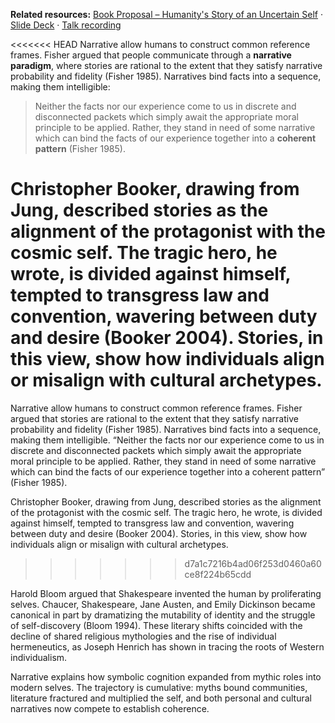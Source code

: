 **Related resources:** [Book Proposal – Humanity's Story of an Uncertain Self](https://docs.google.com/document/d/1RmZEtZqQ0GiA79MyCkQOF3Ks5u6JcGsFiTpbcLCUclQ/edit?usp=sharing) · [Slide Deck](https://docs.google.com/presentation/d/1OZJohNdy-dLSgKNkVd2t32hNNxwAzv7vP1SIiWVTsKE/edit?usp=sharing) · [Talk recording](https://www.youtube.com/watch?v=9v22c92LWHQ&pp=ygUNc2hhZ29yIHJhaG1hbg%3D%3D)

<<<<<<< HEAD
Narrative allow humans to construct common reference frames. Fisher argued that people communicate through a **narrative paradigm**, where stories are rational to the extent that they satisfy narrative probability and fidelity (Fisher 1985). Narratives bind facts into a sequence, making them intelligible:

> Neither the facts nor our experience come to us in discrete and disconnected packets which simply await the appropriate moral principle to be applied. Rather, they stand in need of some narrative which can bind the facts of our experience together into a **coherent pattern** (Fisher 1985).

Christopher Booker, drawing from Jung, described stories as the alignment of the protagonist with the **cosmic self**. The tragic hero, he wrote, is divided against himself, tempted to transgress law and convention, wavering between duty and desire (Booker 2004). Stories, in this view, show how individuals align or misalign with cultural archetypes.
=======
Narrative allow humans to construct common reference frames. Fisher argued that stories are rational to the extent that they satisfy narrative probability and fidelity (Fisher 1985). Narratives bind facts into a sequence, making them intelligible. “Neither the facts nor our experience come to us in discrete and disconnected packets which simply await the appropriate moral principle to be applied. Rather, they stand in need of some narrative which can bind the facts of our experience together into a coherent pattern” (Fisher 1985).

Christopher Booker, drawing from Jung, described stories as the alignment of the protagonist with the cosmic self. The tragic hero, he wrote, is divided against himself, tempted to transgress law and convention, wavering between duty and desire (Booker 2004). Stories, in this view, show how individuals align or misalign with cultural archetypes.
>>>>>>> d7a1c7216b4ad06f253d0460a60ce8f224b65cdd

Harold Bloom argued that Shakespeare invented the human by proliferating selves. Chaucer, Shakespeare, Jane Austen, and Emily Dickinson became canonical in part by dramatizing the mutability of identity and the struggle of self-discovery (Bloom 1994). These literary shifts coincided with the decline of shared religious mythologies and the rise of individual hermeneutics, as Joseph Henrich has shown in tracing the roots of Western individualism.

Narrative explains how symbolic cognition expanded from mythic roles into modern selves. The trajectory is cumulative: myths bound communities, literature fractured and multiplied the self, and both personal and cultural narratives now compete to establish coherence.
